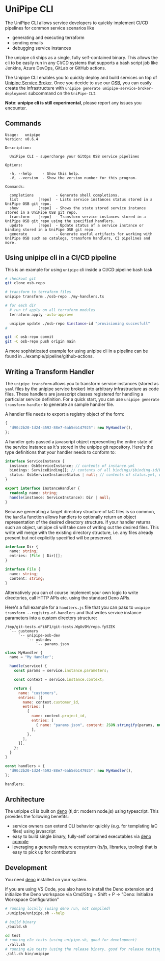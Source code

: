 # UniPipe CLI

The UniPipe CLI allows service developers to quickly implement CI/CD pipelines
for common service scenarios like

- generating and executing terraform
- sending emails
- debugging service instances

The unipipe cli ships as a single, fully self-contained binary. This allows the
cli to be easily run in any CI/CD systems that supports a bash script job like
Jenkins, Azure DevOps, GitLab or GitHub actions.

The Unipipe CLI enables you to quickly deploy and build services on top of
[Unipipe Service Broker](https://github.com/meshcloud/unipipe-service-broker).
Once you decide to use our
[OSB](https://github.com/meshcloud/unipipe-service-broker), you can easily
create the infrastructure with
`unipipe generate unipipe-service-broker-deployment` subcommand on the
`UniPipe-CLI`.

**Note: unipipe cli is still experimental**, please report any issues you
encounter.

## Commands

```text
Usage:   unipipe
Version: v0.6.4

Description:

  UniPipe CLI - supercharge your GitOps OSB service pipelines

Options:

  -h, --help     - Show this help.
  -V, --version  - Show the version number for this program.

Commands:

  completions          - Generate shell completions.
  list         [repo]  - Lists service instances status stored in a UniPipe OSB git repo.
  show         [repo]  - Shows the state stored service instance stored in a UniPipe OSB git repo.
  transform    [repo]  - Transform service instances stored in a UniPipe OSB git repo using the specified handlers.
  update       [repo]  - Update status of a service instance or binding stored in a UniPipe OSB git repo.
  generate             - Generate useful artifacts for working with UniPipe OSB such as catalogs, transform handlers, CI pipelines and more.
```

## Using unipipe cli in a CI/CD pipeline

This is an example for using `unipipe` cli inside a CI/CD pipeline bash task

```bash
# checkout git
git clone osb-repo

# transform to terraform files
unipipe transform ./osb-repo ./my-handlers.ts

# for each dir
  # run tf apply on all terraform modules
  terraform apply -auto-approve

  unipipe update ./osb-repo $instance-id "provisioning succesfull"
#

git -C osb-repo commit
git -C osb-repo push origin main
```

A more sophisticated example for using unipipe cli in a pipeline can be found in ../example/pipeline/github-actions.

## Writing a Transform Handler

The `unipipe transform` allows you to transform service instances (stored as
`yaml` files by the unipipe service broker) into arbitrary infrastructure as
code files. These handlers are javascript classes registered for handling a
particular service definition. For a quick start, you can use
`unipipe generate transform-handler` to generate an sample handler file.

A handler file needs to export a registry object of the form:

```javascript
{
  "d90c2b20-1d24-4592-88e7-6ab5eb147925": new MyHandler(),
};
```

A handler gets passed a javascript object representing the entire state of the
service instance as it's stored in the unipipe git repository. Here's the type
definitions that your handler needs to conform to:

```typescript
interface ServiceInstance {
  instance: OsbServiceInstance; // contents of instance.yml
  bindings: ServiceBinding[]; // contents of all bindings/$binding-id/binding.yml
  status: OsbServiceInstanceStatus | null; // contents of status.yml, null if not available
}

export interface InstanceHandler {
  readonly name: string;
  handle(instance: ServiceInstance): Dir | null;
}
```

Because generating a target directory structure of IaC files is so common, the
`handle` function allows handlers to optionally return an object representation
of the desired directory structure. If your handler returns such an object,
unipipe cli will take care of writing out the desired files. This write will
merge with the existing directory structure, i.e. any files already present but
not explicitly specified will be preserved.

```typescript
interface Dir {
  name: string;
  entries: (File | Dir)[];
}

interface File {
  name: string;
  content: string;
}
```

Alternatively you can of course implement your own logic to write directories,
call HTTP APIs etc. using the standard Deno APIs.

Here's a full example for a `handlers.js` file that you can pass to
`unipipe transform --registry-of-handlers` and that writes service instance
parameters into a custom directory structure:

```text
/tmp/git-tests.oFi6F1/git-tests.WgUs9M/repo.fp5ZEK
  `-- customers
      `-- unipipe-osb-dev
          `-- osb-dev
              `-- params.json
```

```javascript
class MyHandler {
  name = "My Handler";

  handle(service) {
    const params = service.instance.parameters;

    const context = service.instance.context;

    return {
      name: "customers",
      entries: [{
        name: context.customer_id,
        entries: [
          {
            name: context.project_id,
            entries: [
              { name: "params.json", content: JSON.stringify(params, null, 2) },
            ],
          },
        ],
      }],
    };
  }
}

const handlers = {
  "d90c2b20-1d24-4592-88e7-6ab5eb147925": new MyHandler(),
};

handlers;
```

## Architecture

The unipipe cli is built on [deno](https://deno.land) (tl;dr: modern node.js)
using typescript. This provides the following benefits:

- service owners can extend CLI behavior quickly (e.g. for templating IaC files)
  using javascript
- easy to build single binary, fully-self contained executables via
  [deno compile](https://deno.land/manual@v1.8.3/tools/compiler)
- leveraging a generally mature ecosystem (ts/js, libraries, tooling) that is
  easy to pick up for contributors

## Development

You need [deno](https://deno.land) installed on your system.

If you are using VS Code, you also have to install the Deno extension and initialize the Deno workspace 
via Cmd/Strg + Shift + P -> "Deno: Initialize Workspace Configuration"

```bash
# running locally (using deno run, not compiled)
./unipipe/unipipe.sh --help

# build binary
./build.sh

cd test
# running e2e tests (using unipipe.sh, good for development)
 ./all.sh
# running e2e tests (using the release binary, good for release testing)
./all.sh bin/unipipe
```
